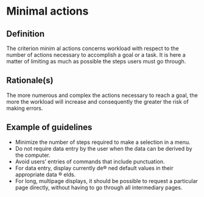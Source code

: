# Minimal actions

## Definition

The criterion minim al actions concerns workload with respect to the number of actions necessary to accomplish a goal or a task. It is here a matter of limiting as much as possible the steps users must go through.

## Rationale(s)

The more numerous and complex the actions necessary to reach a goal, the more the workload will increase and consequently the greater the risk of making errors.

## Example of guidelines
* Minimize the number of steps required to make a selection in a menu.
* Do not require data entry by the user when the data can be derived by the computer.
* Avoid users’ entries of commands that include punctuation.
* For data entry, display currently de® ned default values in their appropriate data ® elds.
* For long, multipage displays, it should be possible to request a particular page directly, without having to go through all intermediary pages.